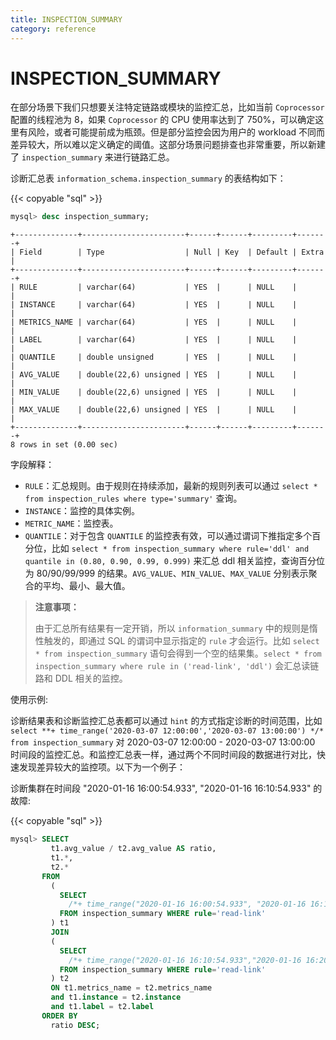 ```yaml
---
title: INSPECTION_SUMMARY
category: reference
---
```


# INSPECTION_SUMMARY

在部分场景下我们只想要关注特定链路或模块的监控汇总，比如当前 `Coprocessor` 配置的线程池为 8，如果 `Coprocessor` 的 CPU 使用率达到了 750%，可以确定这里有风险，或者可能提前成为瓶颈。但是部分监控会因为用户的 workload 不同而差异较大，所以难以定义确定的阈值。这部分场景问题排查也非常重要，所以新建了 `inspection_summary` 来进行链路汇总。

诊断汇总表 `information_schema.inspection_summary` 的表结构如下：
    
{{< copyable "sql" >}}    
    
```sql
mysql> desc inspection_summary;
```

```
+--------------+-----------------------+------+------+---------+-------+
| Field        | Type                  | Null | Key  | Default | Extra |
+--------------+-----------------------+------+------+---------+-------+
| RULE         | varchar(64)           | YES  |      | NULL    |       |
| INSTANCE     | varchar(64)           | YES  |      | NULL    |       |
| METRICS_NAME | varchar(64)           | YES  |      | NULL    |       |
| LABEL        | varchar(64)           | YES  |      | NULL    |       |
| QUANTILE     | double unsigned       | YES  |      | NULL    |       |
| AVG_VALUE    | double(22,6) unsigned | YES  |      | NULL    |       |
| MIN_VALUE    | double(22,6) unsigned | YES  |      | NULL    |       |
| MAX_VALUE    | double(22,6) unsigned | YES  |      | NULL    |       |
+--------------+-----------------------+------+------+---------+-------+
8 rows in set (0.00 sec)
```

字段解释：

* `RULE`：汇总规则。由于规则在持续添加，最新的规则列表可以通过 `select * from inspection_rules where type='summary'` 查询。
* `INSTANCE`：监控的具体实例。
* `METRIC_NAME`：监控表。
* `QUANTILE`：对于包含 `QUANTILE` 的监控表有效，可以通过谓词下推指定多个百分位，比如 `select * from inspection_summary where rule='ddl' and quantile in (0.80, 0.90, 0.99, 0.999)` 来汇总 ddl 相关监控，查询百分位为 80/90/99/999 的结果。`AVG_VALUE`、`MIN_VALUE`、`MAX_VALUE` 分别表示聚合的平均、最小、最大值。

> **注意事项：**
>
> 由于汇总所有结果有一定开销，所以 `information_summary` 中的规则是惰性触发的，即通过 SQL 的谓词中显示指定的 `rule` 才会运行。比如 `select * from inspection_summary` 语句会得到一个空的结果集。`select * from inspection_summary where rule in ('read-link', 'ddl')` 会汇总读链路和 DDL 相关的监控。

使用示例:

诊断结果表和诊断监控汇总表都可以通过 `hint` 的方式指定诊断的时间范围，比如 `select **+ time_range('2020-03-07 12:00:00','2020-03-07 13:00:00') */* from inspection_summary` 对 2020-03-07 12:00:00 - 2020-03-07 13:00:00 时间段的监控汇总。和监控汇总表一样，通过两个不同时间段的数据进行对比，快速发现差异较大的监控项。以下为一个例子：

诊断集群在时间段 "2020-01-16 16:00:54.933", "2020-01-16 16:10:54.933" 的故障:

{{< copyable "sql" >}}

```sql
mysql> SELECT
         t1.avg_value / t2.avg_value AS ratio,
         t1.*,
         t2.*
       FROM
         (
           SELECT
             /*+ time_range("2020-01-16 16:00:54.933", "2020-01-16 16:10:54.933")*/ *
           FROM inspection_summary WHERE rule='read-link'
         ) t1
         JOIN
         (
           SELECT
             /*+ time_range("2020-01-16 16:10:54.933","2020-01-16 16:20:54.933")*/ *
           FROM inspection_summary WHERE rule='read-link'
         ) t2
         ON t1.metrics_name = t2.metrics_name
         and t1.instance = t2.instance
         and t1.label = t2.label
       ORDER BY
         ratio DESC;
```
